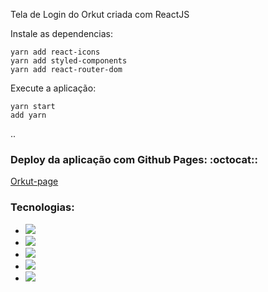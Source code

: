 Tela de Login do Orkut criada com ReactJS

Instale as dependencias:
```
yarn add react-icons
yarn add styled-components
yarn add react-router-dom
```
Execute a aplicação:
```
yarn start
add yarn
```
..

### Deploy da aplicação com Github Pages: :octocat:: 
[Orkut-page](https://orkut-react-taupe.vercel.app/)

### Tecnologias:
- <img src="https://img.shields.io/static/v1?label=react&message=framework&color=blue&style=for-the-badge&logo=REACT"/>
- <img src="https://img.shields.io/static/v1?label=Hooks&message=react&color=blue&style=for-the-badge&logo=REACT"/>
- <img src="https://img.shields.io/static/v1?label=javascript&message=Programming%20language&color=yellow&style=for-the-badge&logo=JAVASCRIPT"/>
- <img src="https://img.shields.io/static/v1?label=styled-components&message=LIB&color=red&style=for-the-badge&logo=styled-components"/>
- <img src="https://img.shields.io/static/v1?label=jsx&message=Markup&language&color=orange&style=for-the-badge&logo=JSX"/>




